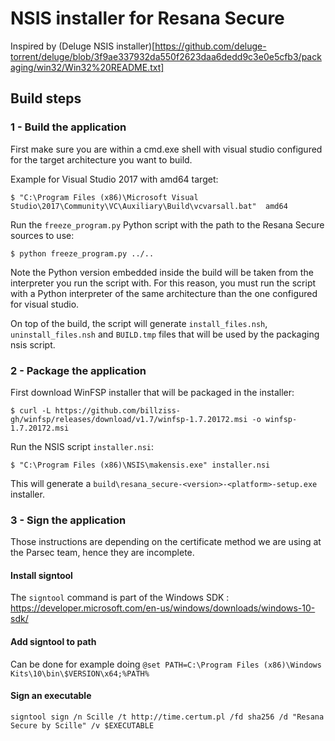 NSIS installer for Resana Secure
================================

Inspired by (Deluge NSIS installer)[https://github.com/deluge-torrent/deluge/blob/3f9ae337932da550f2623daa6dedd9c3e0e5cfb3/packaging/win32/Win32%20README.txt]


Build steps
-----------


### 1 - Build the application

First make sure you are within a cmd.exe shell with visual studio configured
for the target architecture you want to build.

Example for Visual Studio 2017 with amd64 target:
```shell
$ "C:\Program Files (x86)\Microsoft Visual Studio\2017\Community\VC\Auxiliary\Build\vcvarsall.bat"  amd64
```

Run the `freeze_program.py` Python script with the path to the Resana Secure sources to use:
```shell
$ python freeze_program.py ../..
```

Note the Python version embedded inside the build will be taken from the interpreter
you run the script with.
For this reason, you must run the script with a Python interpreter of the same
architecture than the one configured for visual studio.

On top of the build, the script will generate `install_files.nsh`, `uninstall_files.nsh`
and `BUILD.tmp` files that will be used by the packaging nsis script.


### 2 - Package the application

First download WinFSP installer that will be packaged in the installer:
```shell
$ curl -L https://github.com/billziss-gh/winfsp/releases/download/v1.7/winfsp-1.7.20172.msi -o winfsp-1.7.20172.msi
```

Run the NSIS script `installer.nsi`:
```shell
$ "C:\Program Files (x86)\NSIS\makensis.exe" installer.nsi
```

This will generate a `build\resana_secure-<version>-<platform>-setup.exe` installer.


### 3 - Sign the application

Those instructions are depending on the certificate method we are using at the Parsec team, hence they are incomplete.

#### Install signtool
The `signtool` command is part of the Windows SDK : https://developer.microsoft.com/en-us/windows/downloads/windows-10-sdk/

#### Add signtool to path
Can be done for example doing ```@set PATH=C:\Program Files (x86)\Windows Kits\10\bin\$VERSION\x64;%PATH%```

#### Sign an executable
```signtool sign /n Scille /t http://time.certum.pl /fd sha256 /d "Resana Secure by Scille" /v $EXECUTABLE```
